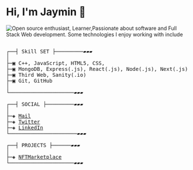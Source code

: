 # Hi, I'm Jaymin 👋

<img src="https://github.com/jayminpatil/jayminpatil/blob/main/asdf.png" alt="Open source enthusiast,
Learner,Passionate about software and Full Stack Web development. Some technologies I enjoy working with include">

<pre>

┌──┤ Skill SET ├─────────▰▰▰
│
├─▣ C++, JavaScript, HTML5, CSS, 
├─▣ MongoDB, Express(.js), React(.js), Node(.js), Next(.js)
├─▣ Third Web, Sanity(.io)
├─▣ Git, GitHub
│
└─────────────────────▰▰▰

┌──┤ SOCIAL ├─────────▰▰▰
│
├─◈ <a href="mailto:jayminpatil123@gmail.com">Mail</a>
├─◈ <a href="https://twitter.com/JayminPatil">Twitter</a>
├─◈ <a href="https://www.linkedin.com/in/jayminpatil/">LinkedIn</a>
└──────────────────────▰▰▰

┌──┤ PROJECTS ├──────▰▰▰
│
├─◈ <a href="https://exquisitenfts.vercel.app/">NFTMarketplace</a>
└─────────────────────▰▰▰

</pre>
